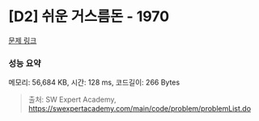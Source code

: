 # [D2] 쉬운 거스름돈 - 1970 

[문제 링크](https://swexpertacademy.com/main/code/problem/problemDetail.do?contestProbId=AV5PsIl6AXIDFAUq) 

### 성능 요약

메모리: 56,684 KB, 시간: 128 ms, 코드길이: 266 Bytes



> 출처: SW Expert Academy, https://swexpertacademy.com/main/code/problem/problemList.do